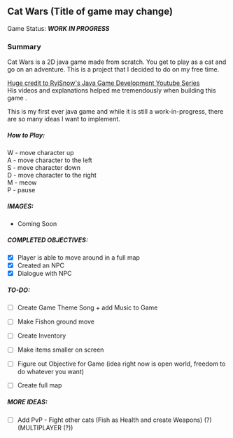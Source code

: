 ## Cat Wars (Title of game may change) 

Game Status: _**WORK IN PROGRESS**_
### Summary
Cat Wars is a 2D java game made from scratch. You get to play as a cat and go on an adventure. 
This is a project that I decided to do on my free time.

<ins> Huge credit to [RyiSnow's Java Game Development Youtube Series](https://www.youtube.com/playlist?list=PL_QPQmz5C6WUF-pOQDsbsKbaBZqXj4qSq) <br/></ins>
His videos and explanations helped me tremendously when building this game .<br/>


This is my first ever java game and while it is still a work-in-progress, there are so many ideas I want to implement.<br/>

##### How to Play:
W - move character up <br/>
A - move character to the left <br/>
S - move character down <br/>
D - move character to the right <br/>
M - meow <br/>
P - pause <br/>

##### IMAGES: 
- Coming Soon

##### COMPLETED OBJECTIVES:
- [X] Player is able to move around in a full map 
- [X] Created an NPC
- [X] Dialogue with NPC

##### TO-DO:
- [ ] Create Game Theme Song + add Music to Game 
- [ ] Make Fishon ground move
- [ ] Create Inventory
- [ ] Make items smaller on screen
- [ ] Figure out Objective for Game (idea right now is open world, freedom to do whatever you want)
- [ ] Create full map


##### MORE IDEAS:
- [ ] Add PvP - Fight other cats (Fish as Health and create Weapons) (?) (MULTIPLAYER (?))

